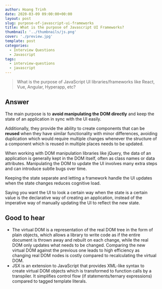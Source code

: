 ```yaml
---
author: Hoang Trinh
date: 2020-03-09 09:00:00+00:00
layout: post
slug: purpose-of-javascript-ui-frameworks
title: What is the purpose of Javascript UI Frameworks?
thumbnail: '../thumbnails/js.png'
cover: './preview.jpg'
template: post
categories:
  - Interview Questions
  - Javascript
tags:
  - interview-questions
  - javascript
---
```


> What is the purpose of JavaScript UI libraries/frameworks like React, Vue, Angular, Hyperapp, etc?

## Answer

The main purpose is to **avoid manipulating the DOM directly** and keep the state of an application in sync with the UI easily.

Additionally, they provide the ability to create components that can be **reused** when they have similar functionality with minor differences, avoiding duplication which would require multiple changes whenever the structure of a component which is reused in multiple places needs to be updated.

When working with DOM manipulation libraries like jQuery, the data of an application is generally kept in the DOM itself, often as class names or data attributes. Manipulating the DOM to update the UI involves many extra steps and can introduce subtle bugs over time.

Keeping the state separate and letting a framework handle the UI updates when the state changes reduces cognitive load.

Saying you want the UI to look a certain way when the state is a certain value is the declarative way of creating an application, instead of the imperative way of manually updating the UI to reflect the new state.

## Good to hear

- The virtual DOM is a representation of the real DOM tree in the form of plain objects, which allows a library to write code as if the entire document is thrown away and rebuilt on each change, while the real DOM only updates what needs to be changed. Comparing the new virtual DOM against the previous one leads to high efficiency as changing real DOM nodes is costly compared to recalculating the virtual DOM.
- JSX is an extension to JavaScript that provides XML-like syntax to create virtual DOM objects which is transformed to function calls by a transpiler. It simplifies control flow (if statements/ternary expressions) compared to tagged template literals.
